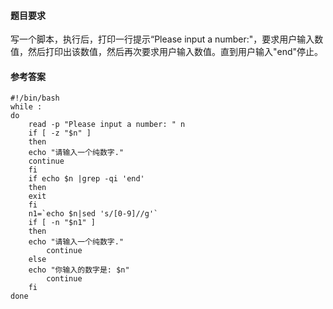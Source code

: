#### 题目要求
写一个脚本，执行后，打印一行提示“Please input a number:"，要求用户输入数值，然后打印出该数值，然后再次要求用户输入数值。直到用户输入"end"停止。

#### 参考答案
```
#!/bin/bash
while :
do
    read -p "Please input a number: " n
    if [ -z "$n" ]
    then
	echo "请输入一个纯数字."
	continue
    fi
    if echo $n |grep -qi 'end'
    then
	exit
    fi
    n1=`echo $n|sed 's/[0-9]//g'`
    if [ -n "$n1" ]
    then
	echo "请输入一个纯数字."
        continue
    else
	echo "你输入的数字是: $n"
        continue
    fi
done

```